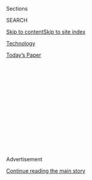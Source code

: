 <div id="app">

<div>

<div>

<div>

<div class="NYTAppHideMasthead css-1q2w90k e1suatyy0">

<div class="section css-ui9rw0 e1suatyy2">

<div class="css-eph4ug er09x8g0">

<div class="css-6n7j50">

</div>

<span class="css-1dv1kvn">Sections</span>

<div class="css-10488qs">

<span class="css-1dv1kvn">SEARCH</span>

</div>

[Skip to content](#site-content)[Skip to site
index](#site-index)

</div>

<div id="masthead-section-label" class="css-1wr3we4 eaxe0e00">

[Technology](https://www.nytimes3xbfgragh.onion/section/technology)

</div>

<div class="css-10698na e1huz5gh0">

</div>

</div>

<div id="masthead-bar-one" class="section hasLinks css-15hmgas e1csuq9d3">

<div class="css-uqyvli e1csuq9d0">

</div>

<div class="css-1uqjmks e1csuq9d1">

</div>

<div class="css-9e9ivx">

[](https://myaccount.nytimes3xbfgragh.onion/auth/login?response_type=cookie&client_id=vi)

</div>

<div class="css-1bvtpon e1csuq9d2">

[Today’s
Paper](https://www.nytimes3xbfgragh.onion/section/todayspaper)

</div>

</div>

</div>

</div>

<div data-aria-hidden="false">

<div id="site-content" data-role="main">

<div>

<div class="css-1aor85t" style="opacity:0.000000001;z-index:-1;visibility:hidden">

<div class="css-1hqnpie">

<div class="css-epjblv">

<span class="css-17xtcya">[Technology](/section/technology)</span><span class="css-x15j1o">|</span><span class="css-fwqvlz">Two
Gamers Played ‘The Last of Us Part II.’ They Were Blown
Away.</span>

</div>

<div class="css-k008qs">

<div class="css-1iwv8en">

<span class="css-18z7m18"></span>

<div>

</div>

</div>

<span class="css-1n6z4y">https://nyti.ms/2UYMZdq</span>

<div class="css-1705lsu">

<div class="css-4xjgmj">

<div class="css-4skfbu" data-role="toolbar" data-aria-label="Social Media Share buttons, Save button, and Comments Panel with current comment count" data-testid="share-tools">

  - 
  - 
  - 
  - 
    
    <div class="css-6n7j50">
    
    </div>

  - 

</div>

</div>

</div>

</div>

</div>

</div>

<div id="NYT_TOP_BANNER_REGION" class="css-13pd83m">

</div>

<div id="top-wrapper" class="css-1sy8kpn">

<div id="top-slug" class="css-l9onyx">

Advertisement

</div>

[Continue reading the main
story](#after-top)

<div class="ad top-wrapper" style="text-align:center;height:100%;display:block;min-height:250px">

<div id="top" class="place-ad" data-position="top" data-size-key="top">

</div>

</div>

<div id="after-top">

</div>

</div>

<div>

<div id="sponsor-wrapper" class="css-1hyfx7x">

<div id="sponsor-slug" class="css-19vbshk">

Supported by

</div>

[Continue reading the main
story](#after-sponsor)

<div id="sponsor" class="ad sponsor-wrapper" style="text-align:center;height:100%;display:block">

</div>

<div id="after-sponsor">

</div>

</div>

<div class="css-186x18t">

</div>

<div class="css-1vkm6nb ehdk2mb0">

# Two Gamers Played ‘The Last of Us Part II.’ They Were Blown Away.

</div>

When the original video game was transcendental, can a sequel top it?
Two Times reporters debate the answer.

<div class="css-79elbk" data-testid="photoviewer-wrapper">

<div class="css-z3e15g" data-testid="photoviewer-wrapper-hidden">

</div>

<div class="css-1a48zt4 ehw59r15" data-testid="photoviewer-children">

![<span class="css-16f3y1r e13ogyst0" data-aria-hidden="true">The Last
of Us Part II, which hits stores on Friday, is a winding, punishing
follow-up with a rich character universe . No spoilers
though.</span><span class="css-cnj6d5 e1z0qqy90" itemprop="copyrightHolder"><span class="css-1ly73wi e1tej78p0">Credit...</span><span><span>Sony</span></span></span>](https://static01.graylady3jvrrxbe.onion/images/2020/06/21/business/19lastofus-conversation-01/19lastofus-conversation-01-articleLarge-v2.jpg?quality=75&auto=webp&disable=upscale)

</div>

</div>

<div class="css-18e8msd">

<div class="css-pdw9fk epjyd6m0">

<div class="css-1txwxcy ey68jwv0" data-aria-hidden="true">

[![Mike
Isaac](https://static01.graylady3jvrrxbe.onion/images/2018/02/16/multimedia/author-mike-isaac/author-mike-isaac-thumbLarge.jpg
"Mike Isaac")](https://www.nytimes3xbfgragh.onion/by/mike-isaac)[![Conor
Dougherty](https://static01.graylady3jvrrxbe.onion/images/2018/07/27/multimedia/author-conor-dougherty/author-conor-dougherty-thumbLarge.png
"Conor Dougherty")](https://www.nytimes3xbfgragh.onion/by/conor-dougherty)

</div>

<div class="css-1baulvz">

By [<span class="css-1baulvz" itemprop="name">Mike
Isaac</span>](https://www.nytimes3xbfgragh.onion/by/mike-isaac) and
[<span class="css-1baulvz last-byline" itemprop="name">Conor
Dougherty</span>](https://www.nytimes3xbfgragh.onion/by/conor-dougherty)

</div>

</div>

  - 
    
    <div class="css-ld3wwf e16638kd2">
    
    June 19,
    2020
    
    </div>

  - 
    
    <div class="css-4xjgmj">
    
    <div class="css-d8bdto" data-role="toolbar" data-aria-label="Social Media Share buttons, Save button, and Comments Panel with current comment count" data-testid="share-tools">
    
      - 
      - 
      - 
      - 
        
        <div class="css-6n7j50">
        
        </div>
    
      - 
    
    </div>
    
    </div>

</div>

</div>

<div class="section meteredContent css-1r7ky0e" name="articleBody" itemprop="articleBody">

<div class="css-1fanzo5 StoryBodyCompanionColumn">

<div class="css-53u6y8">

Hardcore gamers and post-apocalyptica enthusiasts have waited years for
a sequel to [The Last of
Us](https://www.nytimes3xbfgragh.onion/2013/06/14/arts/video-games/in-the-video-game-the-last-of-us-survival-favors-the-man.html),
an immersive video game set in a dark, dismal future after a fungus
ravaged Earth and zombies have become the ruling class. The game
unspooled through the lens of two unlikely companions: a hardened, Texan
smuggler named Joel and a 14-year-old, streetwise girl named Ellie.

[The Last of Us Part
II](https://www.nytimes3xbfgragh.onion/2020/06/19/business/last-of-us-2-review.html)
hits stores on Friday, when [the studio Naughty
Dog](https://www.nytimes3xbfgragh.onion/2020/04/21/technology/personaltech/coronavirus-video-game-production.html)
releases what is a winding, punishing follow-up that explores even more
complex ideas and a richer character universe.

Mike Isaac and Conor Dougherty, two New York Times reporters, spent
weeks playing the game in the run up to release. They discussed their
first impressions of the game.

</div>

</div>

<div>

</div>

<div class="css-1fanzo5 StoryBodyCompanionColumn">

<div class="css-53u6y8">

**Mike:** Let me start with something simple. I’m a huge fan of the
first game, which I thought was perfect as a stand-alone piece. The
story was compelling, and the depth of the characters and their evolving
relationships really felt about as powerful to me as any other part of
the game. I enjoyed the narrative far beyond the shoot em’ up zombie
killing.

</div>

</div>

<div class="css-1fanzo5 StoryBodyCompanionColumn">

<div class="css-53u6y8">

So I was a bit worried when I saw the sequel was coming, and that the
game studio might be messing up a good thing. But after what felt like
dozens of emotional, gut-wrenching hours playing Part II, I’m glad they
followed up.

Character relationships have become richer, the game’s universe has
expanded, and more complicated questions around morality, tribalism and
vengeance are being asked of the characters — and of ourselves.

I left the game wiped, emotionally. But I do feel like it enriched my
idea of what video games should be. I read your review and really dug
it. But would you consider this game “fun?”

</div>

</div>

<div class="css-79elbk" data-testid="photoviewer-wrapper">

<div class="css-z3e15g" data-testid="photoviewer-wrapper-hidden">

</div>

<div class="css-1a48zt4 ehw59r15" data-testid="photoviewer-children">

![<span class="css-16f3y1r e13ogyst0" data-aria-hidden="true">A scene
from The Last of Us Part
II.</span><span class="css-cnj6d5 e1z0qqy90" itemprop="copyrightHolder"><span class="css-1ly73wi e1tej78p0">Credit...</span><span>Sony</span></span>](https://static01.graylady3jvrrxbe.onion/images/2020/06/21/business/19lastofus-conversation-03/19lastofus-conversation-03-articleLarge.jpg?quality=75&auto=webp&disable=upscale)

</div>

</div>

<div class="css-1fanzo5 StoryBodyCompanionColumn">

<div class="css-53u6y8">

**Conor:** If you find this fun in the traditional sense, you’re
twisted. But sad movies aren’t fun either, and I found the game
interesting and worthwhile in that it told an effective story and
expanded my sense of what big-budget games can do.

**Mike:** Yeah, that’s fair. I won’t go too heavily into spoilers, but I
appreciated some of the risks the studio decided to take here right from
the get-go.

The way they are willing to kill off characters made me feel a sense of,
I don’t know, unease? Like the world they inhabit is actually dangerous,
and that no one is really safe. Kind of like what an actual zombie
apocalypse might look like.

I know you loved the first one. What struck you as the most novel thing
about the sequel?

**Conor:** How emotional it made me. At the end I was scared to finish
because I was so worried what Ellie might do, and that’s a feeling I’ve
never had in a game. It left me sad and exhausted, as you say, but you
have to marvel at the storytelling.

**Mike:** Agreed. It was a feeling few games really give me, which is
why it felt like more than a game? I made the allusion to an interactive
film, given the numerous cut-scenes and story development cinematics.

One thing that really stuck with me was the level of detail and care
they put into hammering home the points they were trying to make. In
most games, for instance, murder costs nothing, and is often largely the
point of playing. Take [Call of
Duty](https://www.nytimes3xbfgragh.onion/2014/11/11/arts/video-games/call-of-duty-advanced-warfare-stars-kevin-spacey.html)
or some other shooter game where your goal is to just ratchet up the
highest body count.

I’m not saying killing in this game isn’t part of it. But each death
takes an emotional toll on the character and, I would argue, on the
player. They do this thing where when you kill a random enemy, one of
their allies might cry out “Steve\!” or “Jill\!” or whatever. It’s
subtle, but gives an entire back story to someone that in other games
might just be any old NPC (non-player character). And all it took was a
name.

</div>

</div>

<div class="css-1fanzo5 StoryBodyCompanionColumn">

<div class="css-53u6y8">

**Conor:** That dog, man. That dog.

**Mike:** Ugh. That tore me *up.* And you know how I am with dogs.

</div>

</div>

<div class="css-cfo9c3">

</div>

<div class="css-1fanzo5 StoryBodyCompanionColumn">

<div class="css-53u6y8">

**Conor:** That’s the riskiest thing this game does — it makes you feel
gross playing it.

In the first game you kill things in defense of a child, which made me
feel OK about all the gore. With this new one — again, no spoilers —
it’s less about working toward a satisfying ending than it is seeing
how someone else reacts to an event whose outcome you already know.

The surprises are surprises of character and perspective, and I thought
that was deep. Did you find yourself changing your feelings toward the
Abby character, who you’re supposed to hate at the beginning and feel
more mixed about at the end?

**Mike:** Yeah, totally. I was impressed with the way they were able to
flip my feelings on their head, from the starting point of the story to
the ending.

My one big criticism of the game is its length; at points it felt
interminable, and I almost found myself wanting the game to end
precisely because it was a long slog of brutal violence and
gore.

</div>

</div>

<div class="css-79elbk" data-testid="photoviewer-wrapper">

<div class="css-z3e15g" data-testid="photoviewer-wrapper-hidden">

</div>

<div class="css-1a48zt4 ehw59r15" data-testid="photoviewer-children">

<div class="css-1xdhyk6 erfvjey0">

<span class="css-1ly73wi e1tej78p0">Image</span>

<div class="css-zjzyr8">

<div data-testid="lazyimage-container" style="height:309.3333333333333px">

</div>

</div>

</div>

<span class="css-16f3y1r e13ogyst0" data-aria-hidden="true">The game has
a rich character
universe.</span><span class="css-cnj6d5 e1z0qqy90" itemprop="copyrightHolder"><span class="css-1ly73wi e1tej78p0">Credit...</span><span>Brian
Finke for The New York Times</span></span>

</div>

</div>

<div class="css-1fanzo5 StoryBodyCompanionColumn">

<div class="css-53u6y8">

But the flip side of that is what they were able to accomplish with
character development. We had already spent an entire game with the
Ellie character in Part 1. I think, to some degree, we needed just as
much time with Abby to really connect with her. And I think we did.

</div>

</div>

<div class="css-1fanzo5 StoryBodyCompanionColumn">

<div class="css-53u6y8">

**Conor:** And that’s what makes these games so amazing: You spend so
much time with these characters and unlike movies get to inhabit them,
so the story unfolds in a way that feels really authentic, assuming you
can handle the zombie killing. (BTW: We haven’t even talked about
zombies.) Every medium has its pluses and minuses but the thing about
games is they are immersive, and this one really got into me.

**Mike:** Indeed. Well, here’s to hoping that the next big-budget,
highly anticipated game release can make us equally sad in the future.

Thanks for the chat, my fellow gamer. Now go get to replaying TLOU2
again\! You know you want to.

**Conor:** I’ll never forget it, but I’m not sure I can do it again.

</div>

</div>

</div>

<div>

</div>

<div>

</div>

<div>

</div>

<div>

<div id="bottom-wrapper" class="css-1ede5it">

<div id="bottom-slug" class="css-l9onyx">

Advertisement

</div>

[Continue reading the main
story](#after-bottom)

<div id="bottom" class="ad bottom-wrapper" style="text-align:center;height:100%;display:block;min-height:90px">

</div>

<div id="after-bottom">

</div>

</div>

</div>

</div>

</div>

## Site Index

<div>

</div>

## Site Information Navigation

  - [© <span>2020</span> <span>The New York Times
    Company</span>](https://help.nytimes3xbfgragh.onion/hc/en-us/articles/115014792127-Copyright-notice)

<!-- end list -->

  - [NYTCo](https://www.nytco.com/)
  - [Contact
    Us](https://help.nytimes3xbfgragh.onion/hc/en-us/articles/115015385887-Contact-Us)
  - [Work with us](https://www.nytco.com/careers/)
  - [Advertise](https://nytmediakit.com/)
  - [T Brand Studio](http://www.tbrandstudio.com/)
  - [Your Ad
    Choices](https://www.nytimes3xbfgragh.onion/privacy/cookie-policy#how-do-i-manage-trackers)
  - [Privacy](https://www.nytimes3xbfgragh.onion/privacy)
  - [Terms of
    Service](https://help.nytimes3xbfgragh.onion/hc/en-us/articles/115014893428-Terms-of-service)
  - [Terms of
    Sale](https://help.nytimes3xbfgragh.onion/hc/en-us/articles/115014893968-Terms-of-sale)
  - [Site
    Map](https://spiderbites.nytimes3xbfgragh.onion)
  - [Help](https://help.nytimes3xbfgragh.onion/hc/en-us)
  - [Subscriptions](https://www.nytimes3xbfgragh.onion/subscription?campaignId=37WXW)

</div>

</div>

</div>

</div>
